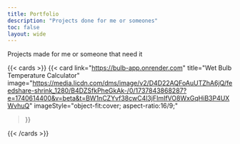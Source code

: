 ```yaml
---
title: Portfolio
description: "Projects done for me or someones"
toc: false
layout: wide
---
```

<div class="hx-mt-4"></div>

<p class="hx-mb-12 hx-text-left hx-text-lg hx-text-gray-500 dark:hx-text-gray-400">
Projects made for me or someone that need it
</p>

{{< cards >}}
  {{< card
        link="https://bulb-app.onrender.com"
        title="Wet Bulb Temperature Calculator"
        image="https://media.licdn.com/dms/image/v2/D4D22AQFoAuUTZhA6jQ/feedshare-shrink_1280/B4DZSfkPheGkAk-/0/1737843868287?e=1740614400&v=beta&t=BW1nCZYvf38cwC4l3jFImIfVO8WxGqHiB3P4UXWvhuQ"
        imageStyle="object-fit:cover; aspect-ratio:16/9;"
  >}}

{{< /cards >}}